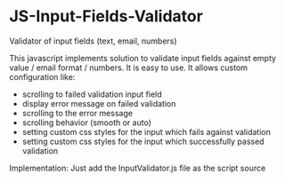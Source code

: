 # JS-Input-Fields-Validator
Validator of input fields (text, email, numbers)

This javascript implements solution to validate input fields against empty value / email format / numbers. It is easy to use. It allows custom configuration like:
- scrolling to failed validation input field
- display error message on failed validation
- scrolling to the error message
- scrolling behavior (smooth or auto)
- setting custom css styles for the input which fails against validation
- setting custom css styles for the input which successfully passed validation

Implementation:
Just add the InputValidator.js file as the script source <script src='InputValidator.js'>
Initialize the Validator class - I recommend not to initialize it at the moment of validation event, but it is better to initialize it right after the page is loaded.
Within the initialization you make all the configuration, the configuration as passed as an object.
If you want to validate all inputs within the form, then set type_of_inputs to required type ('text', 'email', or 'digit').
Keep in mind that if the fields are being validated within the form at once, then all the fields can be validated againts only one type (if the form has different inputs of digit / emails / text, then you have to validate them separately).
If you want to display error message on validation failer, insert a non-displayed div with some ID into your page where it should be displayd ( e.g. <div id='error-msg' style='display:none'>Validation failed</div>).
If you want to validate each input separately, then type_of_inputs and display_alert_div are not necessary to set.

EXAMPLE:

// INSTANTIATE NEW VALIDATOR
const form_validator = new Validator({
            type_of_inputs: 'text', 
            scroll_to_input: false,
            scroll_behavior: 'auto',
            display_alert_div: true,
            scroll_to_alert: true,
            alert_div_id: 'validation-failed-message',
            custom_styles_change: {
                borderColor: 'red',
                borderStyle: 'solid'
            },
            custom_styles_initial: {
                borderColor: 'grey',
                borderStyle: 'solid',
                backgroundColor: 'green'
            }  
     });
     
Then on the validation event (e.g. submiting the form) you run the particular function. 
If you want to validate all input fields whithin the form,  e.g.:

// EVENT HANDLER ON THE FORM INPUTS VALIDATION
document.getElementById('submit-button').addEventListener('click', (e)=>{
   const validation_result = form_validator.validateForm('form-to-validate');
    // if all the input fields were validated successfully
    if(validation_result) {
        alert('All fields validated successfully');
    }
}


Or if you want to validate input fields separately, e.g:

    // VALIDATION OF SEPARATE INPUTS
    // validate as text
    const input1_result = instSeparate.validateInputText('one');
    // validate as email
    const input2_result = instSeparate.validateInputEmail('two');
    // validate as number
    const input3_result = instSeparate.validateInputDigit('three');

    // if the above three inputs were validated successfully
    if(input1_result && input2_result && input3_result) {
        alert('All the separate fields validated successfully');
    }


